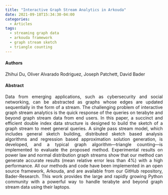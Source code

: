 ```yaml
---
title: "Interactive Graph Stream Analytics in Arkouda"
date: 2021-09-18T15:34:30-04:00
categories:
  - Articles
tags:
  - streaming graph data
  - arkouda framework
  - graph stream sketch
  - triangle counting
---
```

#### Authors
<p align="justify">
Zhihui Du, Oliver Alvarado Rodriguez, Joseph Patchett, David Bader 
</p>

#### Abstract
<p align="justify">
Data from emerging applications, such as cybersecurity and social networking, can be
abstracted as graphs whose edges are updated sequentially in the form of a stream. The challenging
problem of interactive graph stream analytics is the quick response of the queries on terabyte
and beyond graph stream data from end users. In this paper, a succinct and efficient double
index data structure is designed to build the sketch of a graph stream to meet general queries. A
single pass stream model, which includes general sketch building, distributed sketch based analysis
algorithms and regression based approximation solution generation, is developed, and a typical graph
algorithm—triangle counting—is implemented to evaluate the proposed method. Experimental
results on power law and normal distribution graph streams show that our method can generate
accurate results (mean relative error less than 4%) with a high performance. All our methods and code
have been implemented in an open source framework, Arkouda, and are available from our GitHub
repository, Bader-Research. This work provides the large and rapidly growing Python community
with a powerful way to handle terabyte and beyond graph stream data using their laptops.
</p>



